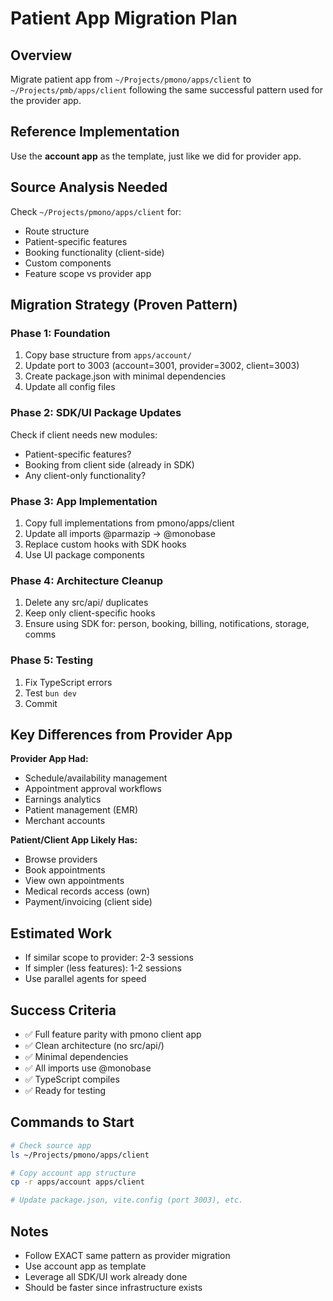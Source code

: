 # Patient App Migration Plan

## Overview

Migrate patient app from `~/Projects/pmono/apps/client` to `~/Projects/pmb/apps/client` following the same successful pattern used for the provider app.

## Reference Implementation

Use the **account app** as the template, just like we did for provider app.

## Source Analysis Needed

Check `~/Projects/pmono/apps/client` for:
- Route structure
- Patient-specific features
- Booking functionality (client-side)
- Custom components
- Feature scope vs provider app

## Migration Strategy (Proven Pattern)

### Phase 1: Foundation
1. Copy base structure from `apps/account/`
2. Update port to 3003 (account=3001, provider=3002, client=3003)
3. Create package.json with minimal dependencies
4. Update all config files

### Phase 2: SDK/UI Package Updates
Check if client needs new modules:
- Patient-specific features?
- Booking from client side (already in SDK)
- Any client-only functionality?

### Phase 3: App Implementation
1. Copy full implementations from pmono/apps/client
2. Update all imports @parmazip → @monobase
3. Replace custom hooks with SDK hooks
4. Use UI package components

### Phase 4: Architecture Cleanup
1. Delete any src/api/ duplicates
2. Keep only client-specific hooks
3. Ensure using SDK for: person, booking, billing, notifications, storage, comms

### Phase 5: Testing
1. Fix TypeScript errors
2. Test `bun dev`
3. Commit

## Key Differences from Provider App

**Provider App Had:**
- Schedule/availability management
- Appointment approval workflows
- Earnings analytics
- Patient management (EMR)
- Merchant accounts

**Patient/Client App Likely Has:**
- Browse providers
- Book appointments
- View own appointments
- Medical records access (own)
- Payment/invoicing (client side)

## Estimated Work

- If similar scope to provider: 2-3 sessions
- If simpler (less features): 1-2 sessions
- Use parallel agents for speed

## Success Criteria

- ✅ Full feature parity with pmono client app
- ✅ Clean architecture (no src/api/)
- ✅ Minimal dependencies
- ✅ All imports use @monobase
- ✅ TypeScript compiles
- ✅ Ready for testing

## Commands to Start

```bash
# Check source app
ls ~/Projects/pmono/apps/client

# Copy account app structure
cp -r apps/account apps/client

# Update package.json, vite.config (port 3003), etc.
```

## Notes

- Follow EXACT same pattern as provider migration
- Use account app as template
- Leverage all SDK/UI work already done
- Should be faster since infrastructure exists

